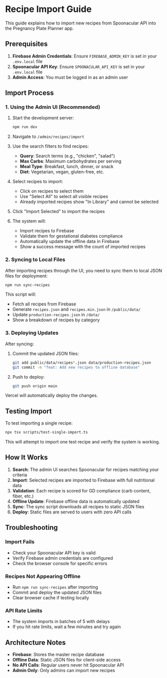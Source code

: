 # Recipe Import Guide

This guide explains how to import new recipes from Spoonacular API into the Pregnancy Plate Planner app.

## Prerequisites

1. **Firebase Admin Credentials**: Ensure `FIREBASE_ADMIN_KEY` is set in your `.env.local` file
2. **Spoonacular API Key**: Ensure `SPOONACULAR_API_KEY` is set in your `.env.local` file
3. **Admin Access**: You must be logged in as an admin user

## Import Process

### 1. Using the Admin UI (Recommended)

1. Start the development server:
   ```bash
   npm run dev
   ```

2. Navigate to `/admin/recipes/import`

3. Use the search filters to find recipes:
   - **Query**: Search terms (e.g., "chicken", "salad")
   - **Max Carbs**: Maximum carbohydrates per serving
   - **Meal Type**: Breakfast, lunch, dinner, or snack
   - **Diet**: Vegetarian, vegan, gluten-free, etc.

4. Select recipes to import:
   - Click on recipes to select them
   - Use "Select All" to select all visible recipes
   - Already imported recipes show "In Library" and cannot be selected

5. Click "Import Selected" to import the recipes

6. The system will:
   - Import recipes to Firebase
   - Validate them for gestational diabetes compliance
   - Automatically update the offline data in Firebase
   - Show a success message with the count of imported recipes

### 2. Syncing to Local Files

After importing recipes through the UI, you need to sync them to local JSON files for deployment:

```bash
npm run sync-recipes
```

This script will:
- Fetch all recipes from Firebase
- Generate `recipes.json` and `recipes.min.json` in `/public/data/`
- Update `production-recipes.json` in `/data/`
- Show a breakdown of recipes by category

### 3. Deploying Updates

After syncing:

1. Commit the updated JSON files:
   ```bash
   git add public/data/recipes*.json data/production-recipes.json
   git commit -m "feat: Add new recipes to offline database"
   ```

2. Push to deploy:
   ```bash
   git push origin main
   ```

Vercel will automatically deploy the changes.

## Testing Import

To test importing a single recipe:

```bash
npx tsx scripts/test-single-import.ts
```

This will attempt to import one test recipe and verify the system is working.

## How It Works

1. **Search**: The admin UI searches Spoonacular for recipes matching your criteria
2. **Import**: Selected recipes are imported to Firebase with full nutritional data
3. **Validation**: Each recipe is scored for GD compliance (carb content, fiber, etc.)
4. **Offline Update**: Firebase offline data is automatically updated
5. **Sync**: The sync script downloads all recipes to static JSON files
6. **Deploy**: Static files are served to users with zero API calls

## Troubleshooting

### Import Fails
- Check your Spoonacular API key is valid
- Verify Firebase admin credentials are configured
- Check the browser console for specific errors

### Recipes Not Appearing Offline
- Run `npm run sync-recipes` after importing
- Commit and deploy the updated JSON files
- Clear browser cache if testing locally

### API Rate Limits
- The system imports in batches of 5 with delays
- If you hit rate limits, wait a few minutes and try again

## Architecture Notes

- **Firebase**: Stores the master recipe database
- **Offline Data**: Static JSON files for client-side access
- **No API Calls**: Regular users never hit Spoonacular API
- **Admin Only**: Only admins can import new recipes